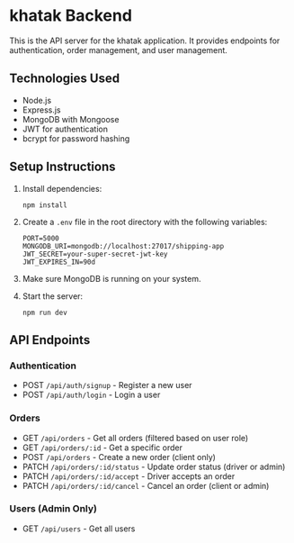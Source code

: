 # khatak Backend

This is the API server for the khatak application. It provides endpoints for authentication, order management, and user management.

## Technologies Used

- Node.js
- Express.js
- MongoDB with Mongoose
- JWT for authentication
- bcrypt for password hashing

## Setup Instructions

1. Install dependencies:
   ```
   npm install
   ```

2. Create a `.env` file in the root directory with the following variables:
   ```
   PORT=5000
   MONGODB_URI=mongodb://localhost:27017/shipping-app
   JWT_SECRET=your-super-secret-jwt-key
   JWT_EXPIRES_IN=90d
   ```

3. Make sure MongoDB is running on your system.

4. Start the server:
   ```
   npm run dev
   ```

## API Endpoints

### Authentication
- POST `/api/auth/signup` - Register a new user
- POST `/api/auth/login` - Login a user

### Orders
- GET `/api/orders` - Get all orders (filtered based on user role)
- GET `/api/orders/:id` - Get a specific order
- POST `/api/orders` - Create a new order (client only)
- PATCH `/api/orders/:id/status` - Update order status (driver or admin)
- PATCH `/api/orders/:id/accept` - Driver accepts an order
- PATCH `/api/orders/:id/cancel` - Cancel an order (client or admin)

### Users (Admin Only)
- GET `/api/users` - Get all users 